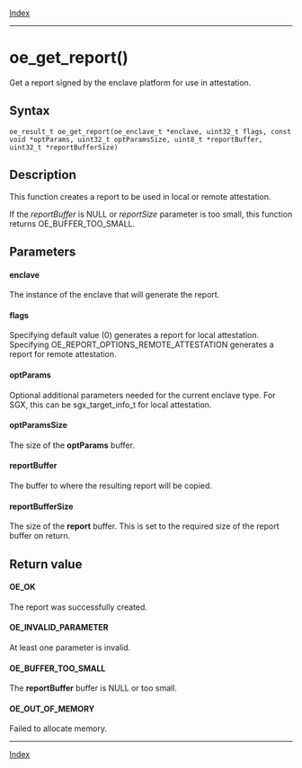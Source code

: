 [Index](index.md)

---
# oe_get_report()

Get a report signed by the enclave platform for use in attestation.

## Syntax

    oe_result_t oe_get_report(oe_enclave_t *enclave, uint32_t flags, const void *optParams, uint32_t optParamsSize, uint8_t *reportBuffer, uint32_t *reportBufferSize)
## Description 

This function creates a report to be used in local or remote attestation.

If the *reportBuffer* is NULL or *reportSize* parameter is too small, this function returns OE_BUFFER_TOO_SMALL.



## Parameters

#### enclave

The instance of the enclave that will generate the report.

#### flags

Specifying default value (0) generates a report for local attestation. Specifying OE_REPORT_OPTIONS_REMOTE_ATTESTATION generates a report for remote attestation.

#### optParams

Optional additional parameters needed for the current enclave type. For SGX, this can be sgx_target_info_t for local attestation.

#### optParamsSize

The size of the **optParams** buffer.

#### reportBuffer

The buffer to where the resulting report will be copied.

#### reportBufferSize

The size of the **report** buffer. This is set to the required size of the report buffer on return.

## Return value

#### OE_OK

The report was successfully created.

#### OE_INVALID_PARAMETER

At least one parameter is invalid.

#### OE_BUFFER_TOO_SMALL

The **reportBuffer** buffer is NULL or too small.

#### OE_OUT_OF_MEMORY

Failed to allocate memory.

---
[Index](index.md)

